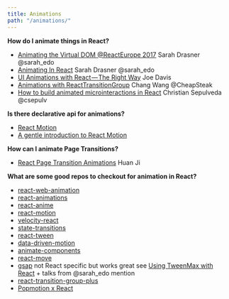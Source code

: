 ```yaml
---
title: Animations
path: "/animations/"
---
```


**How do I animate things in React?**
* [Animating the Virtual DOM @ReactEurope 2017](https://www.youtube.com/watch?list=PLCC436JpVnK3KpieWtxYN6aC2-exR_IxH&v=W5AdUcJDHo0) Sarah Drasner @sarah_edo
* [Animating In React](https://youtu.be/Fk--XUEorvc?t=2344) Sarah Drasner @sarah_edo
* [UI Animations with React — The Right Way](https://medium.com/@joethedave/achieving-ui-animations-with-react-the-right-way-562fa8a91935#.g8qmlz5d6) Joe Davis
* [Animations with ReactTransitionGroup](https://medium.com/@cheapsteak/animations-with-reacttransitiongroup-4972ad7da286#.qmrksnixv) Chang Wang @CheapSteak
* [How to build animated microinteractions in React](https://medium.freecodecamp.com/how-to-build-animated-microinteractions-in-react-aab1cb9fe7c8#.4jlqkqb0g) Christian Sepulveda @csepulv

**Is there declarative api for animations?**

* [React Motion](https://github.com/chenglou/react-motion)
* [A gentle introduction to React Motion](https://medium.com/@nashvail/a-gentle-introduction-to-react-motion-dc50dd9f2459#.aio7blbsi)

**How can I animate Page Transitions?**

* [React Page Transition Animations](https://medium.com/front-end-hacking/react-page-transition-animations-9d18c90a9831#.lc9943ajq) Huan Ji

**What are some good repos to checkout for animation in React?**
* [react-web-animation](https://github.com/bringking/react-web-animation)
* [react-animations](https://github.com/FormidableLabs/react-animations)
* [react-anime](https://github.com/stelatech/react-anime)
* [react-motion](https://github.com/chenglou/react-motion)
* [velocity-react](https://github.com/twitter-fabric/velocity-react)
* [state-transitions](https://github.com/jacobp100/state-transitions)
* [react-tween](https://github.com/clari/react-tween)
* [data-driven-motion](https://github.com/tkh44/data-driven-motion)
* [animate-components](https://github.com/nitin42/animate-components)
* [react-move](https://react-move.js.org)
* [gsap](https://www.npmjs.com/package/gsap) not React specific but works great see [Using TweenMax with React](https://egghead.io/lessons/react-using-tweenmax-with-react) + talks from @sarah_edo mention
* [react-transition-group-plus](https://www.npmjs.com/package/react-transition-group-plus)
* [Popmotion x React](https://popmotion.io/api/react)
